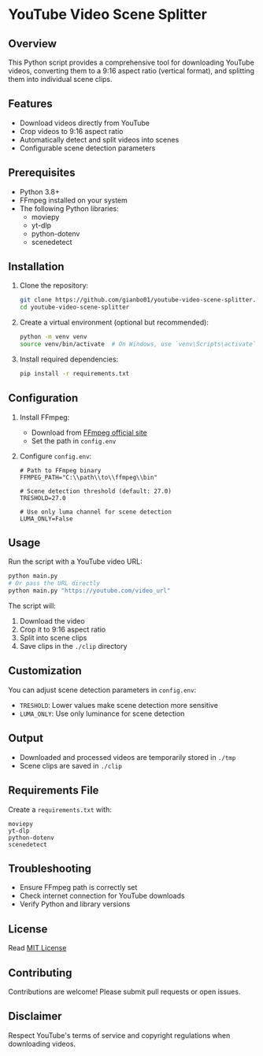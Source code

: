 # YouTube Video Scene Splitter

## Overview

This Python script provides a comprehensive tool for downloading YouTube videos, converting them to a 9:16 aspect ratio (vertical format), and splitting them into individual scene clips.

## Features

- Download videos directly from YouTube
- Crop videos to 9:16 aspect ratio
- Automatically detect and split videos into scenes
- Configurable scene detection parameters

## Prerequisites

- Python 3.8+
- FFmpeg installed on your system
- The following Python libraries:
  - moviepy
  - yt-dlp
  - python-dotenv
  - scenedetect

## Installation

1. Clone the repository:
   ```bash
   git clone https://github.com/gianbo01/youtube-video-scene-splitter.git
   cd youtube-video-scene-splitter
   ```

2. Create a virtual environment (optional but recommended):
   ```bash
   python -m venv venv
   source venv/bin/activate  # On Windows, use `venv\Scripts\activate`
   ```

3. Install required dependencies:
   ```bash
   pip install -r requirements.txt
   ```

## Configuration

1. Install FFmpeg:
   - Download from [FFmpeg official site](https://ffmpeg.org/download.html)
   - Set the path in `config.env`

2. Configure `config.env`:
   ```
   # Path to FFmpeg binary
   FFMPEG_PATH="C:\\path\\to\\ffmpeg\\bin"

   # Scene detection threshold (default: 27.0)
   TRESHOLD=27.0

   # Use only luma channel for scene detection
   LUMA_ONLY=False
   ```

## Usage

Run the script with a YouTube video URL:
```bash
python main.py
# Or pass the URL directly
python main.py "https://youtube.com/video_url"
```

The script will:
1. Download the video
2. Crop it to 9:16 aspect ratio
3. Split into scene clips
4. Save clips in the `./clip` directory

## Customization

You can adjust scene detection parameters in `config.env`:
- `TRESHOLD`: Lower values make scene detection more sensitive
- `LUMA_ONLY`: Use only luminance for scene detection

## Output

- Downloaded and processed videos are temporarily stored in `./tmp`
- Scene clips are saved in `./clip`

## Requirements File

Create a `requirements.txt` with:
```
moviepy
yt-dlp
python-dotenv
scenedetect
```

## Troubleshooting

- Ensure FFmpeg path is correctly set
- Check internet connection for YouTube downloads
- Verify Python and library versions

## License

Read [MIT License](https://github.com/gianbo01/clip_creator/blob/main/LICENSE)

## Contributing

Contributions are welcome! Please submit pull requests or open issues.

## Disclaimer

Respect YouTube's terms of service and copyright regulations when downloading videos.
